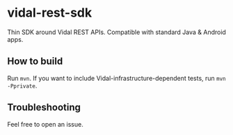 # vidal-rest-sdk

Thin SDK around Vidal REST APIs.
Compatible with standard Java & Android apps.

## How to build

Run `mvn`.
If you want to include Vidal-infrastructure-dependent tests, run `mvn -Pprivate`.

## Troubleshooting

Feel free to open an issue.